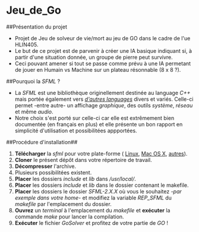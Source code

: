 # Jeu_de_Go

##Présentation du projet
* Projet de Jeu de solveur de vie/mort au jeu de GO dans le cadre de l'ue HLIN405.
* Le but de ce projet est de parvenir à créer une IA basique indiquant si, à partir d'une situation donnée, un groupe de pierre peut survivre.
* Ceci pouvant amener si tout se passe comme prévu à une IA permetant de jouer en Humain vs Machine sur un plateau résonnable (8 x 8 ?).

##Pourquoi la *SFML* ?
* La *SFML* est une bibliothèque originellement destinée au language *C++* mais portée également vers [*d'autres languages*](http://www.sfml-dev.org/download/bindings-fr.php) divers et variés. Celle-ci permet -entre autre- un affichage *graphique*, des outils *système*, *réseau* et même *audio*.
* Notre choix s'est porté sur celle-ci car elle est extrêmement bien documentée (en français en plus) et elle présente un bon rapport en simplicité d'utilisation et possibilitées appportées.

##Procédure d'installation##
1. **Télécharger** la *sfml* pour votre plate-forme (
[Linux](http://www.sfml-dev.org/files/SFML-2.4.1-linux-gcc-64-bit.tar.gz), 
[Mac OS X](http://www.sfml-dev.org/files/SFML-2.4.1-osx-clang.tar.gz), 
[autres](http://www.sfml-dev.org/download/sfml/2.4.1/index-fr.php)).
2. **Cloner** le présent dépôt dans votre répertoire de travail.
3. **Décompresser** l'archive.
4. Plusieurs possibilitées existent.
  1. **Placer** les dossiers *include* et *lib* dans */usr/local/*.
  2. **Placer** les dossiers *include* et *lib* dans le dossier contenant le makefile.
  3. **Placer** les dossiers le dossier *SFML-2.X.X* où vous le souhaitez *-par exemple dans votre home-* et modifiez la variable *REP_SFML* du *makefile* par l'emplacement du dossier.
5. **Ouvrez** un *terminal* à l'emplacement du *makefile* et **exécuter** la commande *make* pour lancer la compilation.
6. **Exécuter** le fichier *GoSolver* et profitez de votre partie de *GO* !
